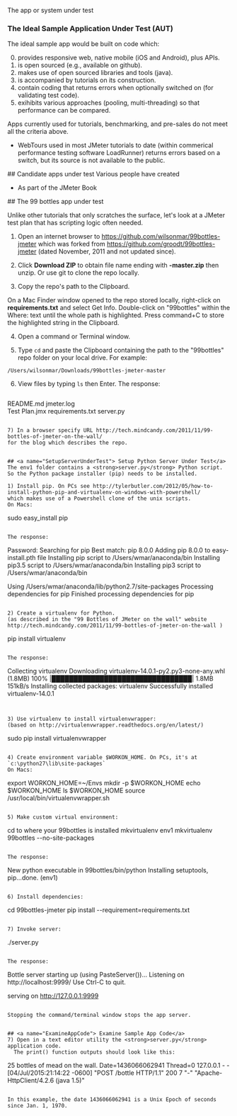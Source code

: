 The app or system under test

<a id="SampleAUT"></a>
<a name="SampleAUT">
### The Ideal Sample Application Under Test (AUT)</a>
The ideal sample app would be built on code which:

   0. provides responsive web, native mobile (iOS and Android), plus APIs.
   0. is open sourced (e.g., available on github).
   0. makes use of open sourced libraries and tools (java).
   0. is accompanied by tutorials on its construction.
   0. contain coding that returns errors when optionally switched on (for validating test code).
   0. exihibits various approaches (pooling, multi-threading) so that performance can be compared.

Apps currently used for tutorials, benchmarking, and pre-sales do not meet all the criteria above.

   * WebTours used in most JMeter tutorials to date (within commerical performance testing software LoadRunner)
     returns errors based on a switch, but its source is not available to the public.

<a name="AppsUnderTest">
## Candidate apps under test</a>
Various people have created

* As part of the JMeter Book


<a name="99AppUnderTest">
## The 99 bottles app under test</a>

Unlike other tutorials that only scratches the surface,
let's look at a JMeter test plan that has scripting logic often needed.

1) Open an internet browser to https://github.com/wilsonmar/99bottles-jmeter
  which was forked from https://github.com/groodt/99bottles-jmeter (dated November, 2011 and not updated since).

2) Click <strong>Download ZIP</strong> to obtain file name ending with <strong>-master.zip</strong>
  then unzip. 
  Or use git to clone the repo locally.

3) Copy the repo's path to the Clipboard.

  On a Mac Finder window opened to the repo stored locally, 
  right-click on <strong>requirements.txt</strong> 
  and select Get Info. Double-click on "99bottles" within the Where: text
  until the whole path is highlighted.
  Press command+C to store the highlighted string in the Clipboard.

4) Open a command or Terminal window.

5) Type `cd` and paste the Clipboard containing the path to the "99bottles" repo folder on your local drive.
  For example:
  
  ```
  /Users/wilsonmar/Downloads/99bottles-jmeter-master
  ```

6) View files by typing `ls` then Enter. The response:

   ```
README.md        jmeter.log       
Test Plan.jmx    requirements.txt server.py
   ```

7) In a browser specify URL http://tech.mindcandy.com/2011/11/99-bottles-of-jmeter-on-the-wall/
   for the blog which describes the repo.


## <a name="SetupServerUnderTest"> Setup Python Server Under Test</a>
The env1 folder contains a <strong>server.py</strong> Python script.
So the Python package installer (pip) needs to be installed.

1) Install pip. On PCs see http://tylerbutler.com/2012/05/how-to-install-python-pip-and-virtualenv-on-windows-with-powershell/
  which makes use of a Powershell clone of the unix scripts.
  On Macs:

   ```
sudo easy_install pip
   ```

   The response:
   
   ```
Password:
Searching for pip
Best match: pip 8.0.0
Adding pip 8.0.0 to easy-install.pth file
Installing pip script to /Users/wmar/anaconda/bin
Installing pip3.5 script to /Users/wmar/anaconda/bin
Installing pip3 script to /Users/wmar/anaconda/bin

Using /Users/wmar/anaconda/lib/python2.7/site-packages
Processing dependencies for pip
Finished processing dependencies for pip
   ```

2) Create a virtualenv for Python. 
  (as described in the "99 Bottles of JMeter on the wall" website
  http://tech.mindcandy.com/2011/11/99-bottles-of-jmeter-on-the-wall )

   ```
pip install virtualenv
   ```

   The response:
   
   ```
   Collecting virtualenv
  Downloading virtualenv-14.0.1-py2.py3-none-any.whl (1.8MB)
    100% |████████████████████████████████| 1.8MB 151kB/s 
Installing collected packages: virtualenv
Successfully installed virtualenv-14.0.1
   ```


3) Use virtualenv to install virtualenvwrapper:
  (based on http://virtualenvwrapper.readthedocs.org/en/latest/)

```
sudo pip install virtualenvwrapper
```

4) Create environment variable $WORKON_HOME. On PCs, it's at `c:\python27\lib\site-packages`
On Macs:

```
export WORKON_HOME=~/Envs
mkdir -p $WORKON_HOME
echo $WORKON_HOME
ls $WORKON_HOME
source /usr/local/bin/virtualenvwrapper.sh
```

5) Make custom virtual environment:

```
cd to where your 99bottles is installed
mkvirtualenv env1
mkvirtualenv 99bottles --no-site-packages
```

The response:

```
  New python executable in 99bottles/bin/python
  Installing setuptools, pip...done.
  (env1)
```

6) Install dependencies:

```
cd 99bottles-jmeter
pip install --requirement=requirements.txt
```

7) Invoke server:

```
./server.py
```

The response:

```
  Bottle server starting up (using PasteServer())...
  Listening on http://localhost:9999/
  Use Ctrl-C to quit.
  
  serving on http://127.0.0.1:9999
```

Stopping the command/terminal window stops the app server.


## <a name="ExamineAppCode"> Examine Sample App Code</a>
7) Open in a text editor utility the <strong>server.py</strong> application code.
  The print() function outputs should look like this:

```
25 bottles of mead on the wall. Date=1436066062941 Thread=0
127.0.0.1 - - [04/Jul/2015:21:14:22 -0600] "POST /bottle HTTP/1.1" 200 7 "-" "Apache-HttpClient/4.2.6 (java 1.5)"
```

In this example, the date 1436066062941 is a Unix Epoch of seconds since Jan. 1, 1970.
